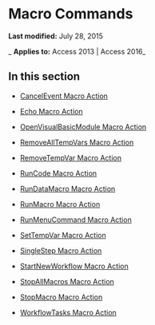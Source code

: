 
# Macro Commands

 **Last modified:** July 28, 2015

 _ **Applies to:** Access 2013 | Access 2016_

## In this section


- [CancelEvent Macro Action](d9d3ea99-c9fb-2524-c570-e3ee6d20af98.md)
    
- [Echo Macro Action](38dfb2cf-8db5-44b3-91fa-e490932b940b.md)
    
- [OpenVisualBasicModule Macro Action](26eb31c8-3c65-b17d-46cd-c8967434a7a0.md)
    
- [RemoveAllTempVars Macro Action](409fd836-4a53-cefd-4264-8cee0fa8ac52.md)
    
- [RemoveTempVar Macro Action](7bcc5010-3e30-ecef-2c5d-a35e73c8e325.md)
    
- [RunCode Macro Action](cb0625be-4b5d-4927-9b0e-59a6e411b5bb.md)
    
- [RunDataMacro Macro Action](fe4ac2f4-7851-7797-ce91-5f2dd3ba4d22.md)
    
- [RunMacro Macro Action](25966f20-8160-0821-b88a-ed08b7786fdc.md)
    
- [RunMenuCommand Macro Action](cc4a4f72-0c73-91b7-8cec-6cbcda7e5b1c.md)
    
- [SetTempVar Macro Action](9c3b7bee-02c5-efbf-1276-4c4a1f7802d9.md)
    
- [SingleStep Macro Action](2836fe1d-fb9b-6b42-acfd-c52e468161d4.md)
    
- [StartNewWorkflow Macro Action](b3e81a11-b816-0eef-fc70-6d6da7a5a845.md)
    
- [StopAllMacros Macro Action](6afbf906-03b8-6e68-bbc9-7a4b141cf1c5.md)
    
- [StopMacro Macro Action](6bbf9026-4536-43f2-aa43-3f2ecea01005.md)
    
- [WorkflowTasks Macro Action](4b299681-b45b-f6d1-2cfe-ebf01712bfc1.md)
    
